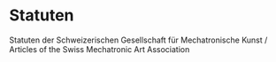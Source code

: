 # Statuten
Statuten der Schweizerischen Gesellschaft für Mechatronische Kunst /  Articles of the Swiss Mechatronic Art Association
